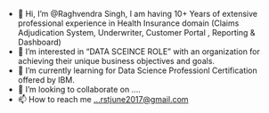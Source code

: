 - 👋 Hi, I’m @Raghvendra Singh, I am having 10+ Years of extensive professional experience in Health Insurance domain (Claims Adjudication System, Underwriter, Customer Portal , Reporting & Dashboard) 
- 👀 I’m interested in “DATA SCEINCE ROLE” with an organization for achieving their unique business objectives and goals.
- 🌱 I’m currently learning for  Data Science Professionl Certification offered by IBM.
- 💞️ I’m looking to collaborate on ....
- 📫 How to reach me ...rstjune2017@gmail.com

<!---
RaghvendraTomar/RaghvendraTomar is a ✨ special ✨ repository because its `README.md` (this file) appears on your GitHub profile.
You can click the Preview link to take a look at your changes.
--->
